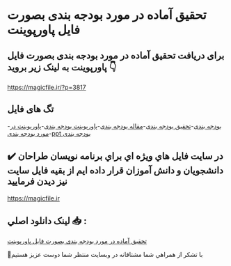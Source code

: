 # تحقیق آماده در مورد بودجه بندی بصورت فایل پاورپوینت

## برای دریافت تحقیق آماده در مورد بودجه بندی بصورت فایل پاورپوینت به لینک زیر بروید 👇

https://magicfile.ir/?p=3817

## تگ های فایل

-[بودجه بندی](https://magicfile.ir/product/%d8%aa%d8%ad%d9%82%db%8c%d9%82-%d8%a2%d9%85%d8%a7%d8%af%d9%87-%d8%a8%d9%88%d8%af%d8%ac%d9%87-%d8%a8%d9%86%d8%af%db%8c-%d8%a8%d8%b5%d9%88%d8%b1%d8%aa-%d9%81%d8%a7%db%8c%d9%84-%d9%be%d8%a7%d9%88%d8%b1%d9%be%d9%88%db%8c%d9%86%d8%aa/)-[تحقیق بودجه بندی](https://magicfile.ir/product/%d8%aa%d8%ad%d9%82%db%8c%d9%82-%d8%a2%d9%85%d8%a7%d8%af%d9%87-%d8%a8%d9%88%d8%af%d8%ac%d9%87-%d8%a8%d9%86%d8%af%db%8c-%d8%a8%d8%b5%d9%88%d8%b1%d8%aa-%d9%81%d8%a7%db%8c%d9%84-%d9%be%d8%a7%d9%88%d8%b1%d9%be%d9%88%db%8c%d9%86%d8%aa/)-[مقاله بودجه بندی](https://magicfile.ir/product/%d8%aa%d8%ad%d9%82%db%8c%d9%82-%d8%a2%d9%85%d8%a7%d8%af%d9%87-%d8%a8%d9%88%d8%af%d8%ac%d9%87-%d8%a8%d9%86%d8%af%db%8c-%d8%a8%d8%b5%d9%88%d8%b1%d8%aa-%d9%81%d8%a7%db%8c%d9%84-%d9%be%d8%a7%d9%88%d8%b1%d9%be%d9%88%db%8c%d9%86%d8%aa/)-[پاورپوینت بودجه بندی](https://magicfile.ir/product/%d8%aa%d8%ad%d9%82%db%8c%d9%82-%d8%a2%d9%85%d8%a7%d8%af%d9%87-%d8%a8%d9%88%d8%af%d8%ac%d9%87-%d8%a8%d9%86%d8%af%db%8c-%d8%a8%d8%b5%d9%88%d8%b1%d8%aa-%d9%81%d8%a7%db%8c%d9%84-%d9%be%d8%a7%d9%88%d8%b1%d9%be%d9%88%db%8c%d9%86%d8%aa/)-[پاورپوینت در مورد بودجه بندی](https://magicfile.ir/product/%d8%aa%d8%ad%d9%82%db%8c%d9%82-%d8%a2%d9%85%d8%a7%d8%af%d9%87-%d8%a8%d9%88%d8%af%d8%ac%d9%87-%d8%a8%d9%86%d8%af%db%8c-%d8%a8%d8%b5%d9%88%d8%b1%d8%aa-%d9%81%d8%a7%db%8c%d9%84-%d9%be%d8%a7%d9%88%d8%b1%d9%be%d9%88%db%8c%d9%86%d8%aa/)-[ppt بودجه بندی](https://magicfile.ir/product/%d8%aa%d8%ad%d9%82%db%8c%d9%82-%d8%a2%d9%85%d8%a7%d8%af%d9%87-%d8%a8%d9%88%d8%af%d8%ac%d9%87-%d8%a8%d9%86%d8%af%db%8c-%d8%a8%d8%b5%d9%88%d8%b1%d8%aa-%d9%81%d8%a7%db%8c%d9%84-%d9%be%d8%a7%d9%88%d8%b1%d9%be%d9%88%db%8c%d9%86%d8%aa/)

## ✔️ در سايت فايل هاي ويژه اي براي برنامه نويسان طراحان دانشجويان و دانش آموزان قرار داده ايم از بقيه فايل سايت نيز ديدن فرماييد

https://magicfile.ir


## لينک دانلود اصلي 📥 :

[تحقیق آماده در مورد بودجه بندی بصورت فایل پاورپوینت](https://magicfile.ir/product/%d8%aa%d8%ad%d9%82%db%8c%d9%82-%d8%a2%d9%85%d8%a7%d8%af%d9%87-%d8%a8%d9%88%d8%af%d8%ac%d9%87-%d8%a8%d9%86%d8%af%db%8c-%d8%a8%d8%b5%d9%88%d8%b1%d8%aa-%d9%81%d8%a7%db%8c%d9%84-%d9%be%d8%a7%d9%88%d8%b1%d9%be%d9%88%db%8c%d9%86%d8%aa/) 


🙏با تشکر از همراهي شما مشتاقانه در وبسایت منتظر شما دوست عزیز هستیم

